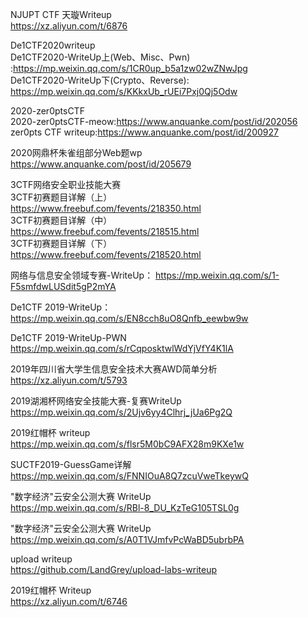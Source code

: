NJUPT CTF 天璇Writeup   
https://xz.aliyun.com/t/6876  

De1CTF2020writeup    
De1CTF2020-WriteUp上(Web、Misc、Pwn) :https://mp.weixin.qq.com/s/1CR0up_b5a1zw02wZNwJpg              
De1CTF2020-WriteUp下(Crypto、Reverse):  https://mp.weixin.qq.com/s/KKkxUb_rUEi7Pxj0Qj5Odw           

2020-zer0ptsCTF   
2020-zer0ptsCTF-meow:https://www.anquanke.com/post/id/202056      
zer0pts CTF writeup:https://www.anquanke.com/post/id/200927     
  
2020网鼎杯朱雀组部分Web题wp    
https://www.anquanke.com/post/id/205679    

3CTF网络安全职业技能大赛  
3CTF初赛题目详解（上）  
https://www.freebuf.com/fevents/218350.html   
3CTF初赛题目详解（中）       
https://www.freebuf.com/fevents/218515.html   
3CTF初赛题目详解（下）        
https://www.freebuf.com/fevents/218520.html  

网络与信息安全领域专赛-WriteUp： 
https://mp.weixin.qq.com/s/1-F5smfdwLUSdit5gP2mYA  

De1CTF 2019-WriteUp：         
https://mp.weixin.qq.com/s/EN8cch8uO8Qnfb_eewbw9w   

De1CTF 2019-WriteUp-PWN        
https://mp.weixin.qq.com/s/rCqposktwlWdYjVfY4K1lA   

2019年四川省大学生信息安全技术大赛AWD简单分析       
https://xz.aliyun.com/t/5793        

2019湖湘杯网络安全技能大赛-复赛WriteUp        
https://mp.weixin.qq.com/s/2Ujv6yy4Clhrj_jUa6Pg2Q         

2019红帽杯 writeup     
https://mp.weixin.qq.com/s/flsr5M0bC9AFX28m9KXe1w  

SUCTF2019-GuessGame详解  
https://mp.weixin.qq.com/s/FNNIOuA8Q7zcuVweTkeywQ  

"数字经济"云安全公测大赛 WriteUp  
https://mp.weixin.qq.com/s/RBl-8_DU_KzTeG105TSL0g   

"数字经济"云安全公测大赛 WriteUp  
https://mp.weixin.qq.com/s/A0T1VJmfvPcWaBD5ubrbPA   

upload writeup  
https://github.com/LandGrey/upload-labs-writeup  

2019红帽杯 Writeup  
https://xz.aliyun.com/t/6746  

